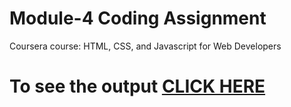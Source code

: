 

# Module-4 Coding Assignment

Coursera course: HTML, CSS, and Javascript for Web Developers

# To see the output [CLICK HERE](https://thedev09.github.io/coursera-test/Assignments/module-4/index.html)

